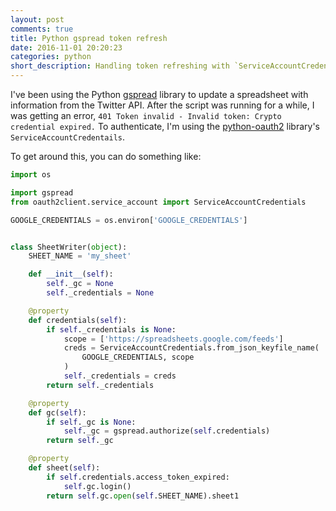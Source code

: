 ```yaml
---
layout: post
comments: true
title: Python gspread token refresh
date: 2016-11-01 20:20:23
categories: python
short_description: Handling token refreshing with `ServiceAccountCredentials`
---
```


I've been using the Python [gspread](https://github.com/burnash/gspread) library to update a spreadsheet with
information from the Twitter API. After the script was running for a while,
I was getting an error, `401 Token invalid - Invalid token: Crypto credential expired.` To authenticate, I'm
using the [python-oauth2](https://github.com/joestump/python-oauth2) library's `ServiceAccountCredentails`.

To get around this, you can do something like:

```python
import os

import gspread
from oauth2client.service_account import ServiceAccountCredentials

GOOGLE_CREDENTIALS = os.environ['GOOGLE_CREDENTIALS']


class SheetWriter(object):
    SHEET_NAME = 'my_sheet'

    def __init__(self):
        self._gc = None
        self._credentials = None

    @property
    def credentials(self):
        if self._credentials is None:
            scope = ['https://spreadsheets.google.com/feeds']
            creds = ServiceAccountCredentials.from_json_keyfile_name(
                GOOGLE_CREDENTIALS, scope
            )
            self._credentials = creds
        return self._credentials

    @property
    def gc(self):
        if self._gc is None:
            self._gc = gspread.authorize(self.credentials)
        return self._gc

    @property
    def sheet(self):
        if self.credentials.access_token_expired:
            self.gc.login()
        return self.gc.open(self.SHEET_NAME).sheet1
```

